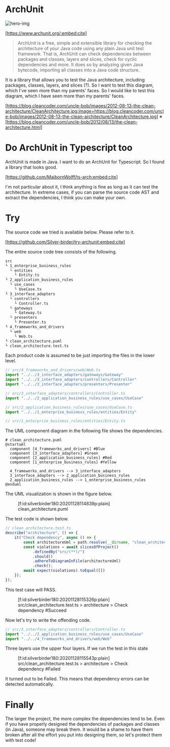 <!-- 
title: archUnit
date: 2020-12-01T22:43:36+09:00
draft: false
description: description
-->
# ArchUnit

![hero-img](https://res.cloudinary.com/silverbirder/image/upload/v1588513402/micro-frontends-sample-code/micro_frontends_sample.jpg)

[https://www.archunit.org/:embed:cite]

> ArchUnit is a free, simple and extensible library for checking the architecture of your Java code using any plain Java unit test framework. That is, ArchUnit can check dependencies between packages and classes, layers and slices, check for cyclic dependencies and more. It does so by analyzing given Java bytecode, importing all classes into a Java code structure.

It is a library that allows you to test the Java architecture, including packages, classes, layers, and slices (?). So I want to test this diagram, which I've seen more than my parents' faces.
So I would like to test this diagram, which I have seen more than my parents' faces.

[https://blog.cleancoder.com/uncle-bob/images/2012-08-13-the-clean-architecture/CleanArchitecture.jpg:image=https://blog.cleancoder.com/uncle-bob/images/2012-08-13-the-clean-architecture/CleanArchitecture.jpg]
※ [https://blog.cleancoder.com/uncle-bob/2012/08/13/the-clean-architecture.html]

# Do ArchUnit in Typescript too

ArchUnit is made in Java. I want to do an ArchUnit for Typescript.
So I found a library that looks good.

[https://github.com/MaibornWolff/ts-arch:embed:cite]

I'm not particular about it, I think anything is fine as long as it can test the architecture.
In extreme cases, if you can parse the source code AST and extract the dependencies, I think you can make your own.

# Try

The source code we tried is available below. Please refer to it.

[https://github.com/Silver-birder/try-archunit:embed:cite]

The entire source code tree consists of the following.

```markdown
src
└ 1_enterprise_business_rules
  └ entities
    └ Entity.ts
└ 2_application_business_rules
  └ use_cases
    └ UseCase.ts
└ 3_interface_adapters
  └ controllers
    └ Controller.ts
  └ gateways
    └ Gateway.ts
  └ presenters
    └ Presenter.ts
└ 4_frameworks_and_drivers
  └ web
    └ Web.ts
└ clean_architecture.puml
└ clean_architecture.test.ts
```

Each product code is assumed to be just importing the files in the lower level.

```javascript
// src/4_frameworks_and_drivers/web/Web.ts
import "../../3_interface_adapters/gateways/Gateway"
import "../../3_interface_adapters/controllers/Controller"
import "../../3_interface_adapters/presenters/Presenter"
```

```javascript
// src/3_interface_adapters/controllers/Controller.ts
import "../../2_application_business_rules/use_cases/UseCase"
```

```javascript
// src/2_application_business_rules/use_cases/UseCase.ts
import "../../1_enterprise_business_rules/entities/Entity"
```

```javascript
// src/1_enterprise_business_rules/entities/Entity.ts
```

The UML component diagram in the following file shows the dependencies.

```
# clean_architecture.puml
@startuml
  component [4_frameworks_and_drivers] #Blue
  component [3_interface_adapters] #Green
  component [2_application_business_rules] #Red
  component [1_enterprise_business_rules] #Yellow

  4_frameworks_and_drivers --> 3_interface_adapters
  3_interface_adapters --> 2_application_business_rules
  2_application_business_rules --> 1_enterprise_business_rules
@enduml
```

The UML visualization is shown in the figure below.

<figure class="figure-image figure-image-fotolife" title="clean_architecture.puml">[f:id:silverbirder180:20201128114839p:plain]<figcaption>clean_architecture.puml</figcaption></figure>

The test code is shown below.

```javascript
// clean_architecture.test.ts
describe("architecture", () => {
    it("Check dependency", async () => {
        const architectureUml = path.resolve(__dirname, "clean_architecture.puml");
        const violations = await slicesOfProject()
            .definedBy("src/(**)/")
            .should()
            .adhereToDiagramInFile(architectureUml)
            .check();
        await expect(violations).toEqual([])
    });
});
```

This test case will PASS.
<figure class="figure-image figure-image-fotolife" title="src/clean_architecture.test.ts &gt; architecture &gt; Check dependency #Succeed">[f:id:silverbirder180:20201128115326p:plain]<figcaption>src/clean_architecture.test.ts &gt; architecture &gt; Check dependency #Succeed</figcaption></figure>

Now let's try to write the offending code.

```javascript
// src/3_interface_adapters/controllers/Controller.ts
import "../../2_application_business_rules/use_cases/UseCase"
import "../../4_frameworks_and_drivers/web/Web"
```

Three layers use the upper four layers. If we run the test in this state

<figure class="figure-image figure-image-fotolife" title="src/clean_architecture.test.ts &gt; architecture &gt; Check dependency #Failed">[f:id:silverbirder180:20201128115543p:plain]<figcaption>src/clean_architecture.test.ts &gt; architecture &gt; Check dependency #Failed</figcaption></figure>


It turned out to be Failed. This means that dependency errors can be detected automatically.

# Finally

The larger the project, the more complex the dependencies tend to be. Even if you have properly designed the dependencies of packages and classes (in Java), someone may break them. It would be a shame to have them broken after all the effort you put into designing them, so let's protect them with test code!
